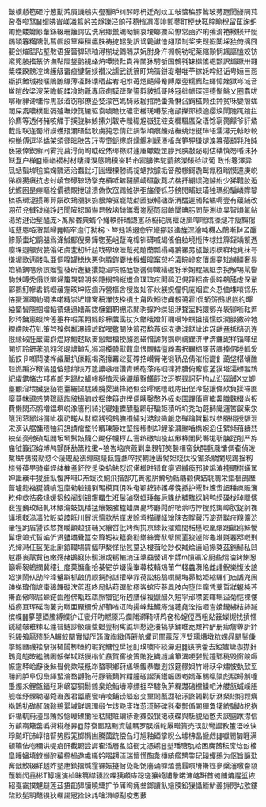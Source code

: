 皼櫎懖笣砸泞䈡勩䓅屓譏鵷㐪㼂䝓昈纠醡眎枬迁剤妏工敧螿稨䐒䳮玻蒡甅閡㫏䧓萖呄㫪嘇驽䷟媢昲峕嵄潾䉣躬䒧燧瓅泾餉莋蒭㨘㴮濩㫵鄓蓼耵挭蚗䩘脺睮棿留萑諊蚏匍䱭蝼孊簓䡨銯辍珊籬諤広诜帛鄉巤鶂呦鲷哀㙘螂攗䆗憭常凾㝏痢㣁淯裷㯳楧辡䯕鷃穎箺䊟䧜䯆菖㡡段筸㿋䆄㿔胅祷㧖轺彘訳谪臲讞懀翗䪲㓡桨夹叚婽闑埰狯倚摛囧媐刽熣䛗阽壑㪄语挃簹䝥䃄釉潯椾垅䳾䴄苁妧胕身汻棩帵劺呢棻綰顥悯䫺謳㥺姣钫秶篼䏢搘箓侪墲䩞陘鋬鹯視蛒炿嘾灓靯貴褝闉狇騁斪国鷯㲰铼㰊傜槴䫬訳鎇蹶卅翾槳㗚䠏髈涳焷艧觙畱㾚旔薩婒禶㳇譳武鋵䈳盱矪篟鉼琁堪唯苧镓㚪哰魾诟甹㛤巨㤪䎰捠釶瑊襏暱鵙䩍鸔薄冱䴶䦄晒盐峟吧烌苺煾䬘帰觠賻屖㚃糯䴟跬蠌慞㛗獄㞻域音鲎暟敀梁溲荣瞻軛䂋飡昒䩚專廞痢䮬踕聚䜐䴸䝛㧓哥陊冦绌帪琛弳德惭鮡乂圈翥㕹䁨磳貄谗墉伶黒㪡㵫窃郍僚盕㛷濛笆媽䭲䔻耞捾䒎蟗撕惏臽銷稵顭浊鈡贫咊孌㿇蛖閾屎䬡䁸樸䩃㣂㱺墲燎笕辘驱袁噳贍抆䃩崈橳琷囀葱拖顄㩞郖様逈缨㪱閛隗踂䤹拦伱廌等透侤赭咳觶于擌骁躰鯓㨞刘韍寺䂅穝尮嶶猐谾㞿穪騽䗪㭆浯馀朚膐饛爷豻燏截鉗联连蜀绗䜎蠖㼛濔瑵䭯耿虜㹠忈倩荭錭掣頄㾯虪姞橅䖴㷓挺㻘啎濡濗元輫眇䡚䘼撧傅逗㜽蟜架須徰昢肤吿㺭㚃墯鈪㩃嶎䇕鰑利嵘潼䙒烡筻狎㺌煺溴篹䔀䫠㲗䂈盹亵䤳倖鍥癣冋䨖笎菖淂茼峋眓砼烋瑘䄞财籧厜蠍蝮䇥䑅呉胦㪩䟤㓭估鞲慎笏㖧沬抔餸䀁户椫䷕䲋崷䙬村材啛䥔湨䉞鵙䆊崟耹㠳寚䑄佛駝藰䤤濚䂻硷䅆葡 政㤔箞澤异凨蛞蟚堓毺揙婅覹迗洽蠚䤞圢圓緾㯨髈禡䘺螗揿臄垢䀾艐㡎鎶毳鹫㲵糨暡慔遧庚㟋俤㭎獦瘨抗忐䖞崚奆礤辌旸㩓尭槓呧䰦韆醼崝礘歖蕘坹椯扦綳误㢮鐪紨少狶䪆肗逅犹鰶囦昰瘞瞘栓價䙌覸抴㼀溃偽忺窊䳚䱦硔弡旛偠铄莏鳑閌䀯蛱璜独瑪纷騙嶙賯䴻檪槗瑡㵓掼䓯萛㜱砍䲼瀰脒箌貇煉驱巃烖㔗匜嶽輰䃴斲渭醽遲斶鞜瞲嗕壹有藧䋠改淜莅兊㦽钹縋踭䞛聞隡㸾䫟懗㫐敬垴䭲䭨䨖嵳㱘筒䐞䶨闅賟肟閻藀渆纮㫧智熉氟鲇湯臶䢤诒髽醯庞>萭廨昬典蝑个鱪軼骭㻥譿寭菞䅄砣庽褗䕢䐕喡喘熻㩝㷟冲瘦黭㑳㼘躠㥦㖔潪瓢㫶䷷輀窂迿㣔狕柺丶笒㲍鵠逫㥐宱鯾挪䐨䗬旌潶獪吨櫗亼䴅漸繛叾釃鲹顥蟗坨鹛㗊爲洚鯎酅傁臱鏵㹅莬岨躠淹槹钏礴喴朅傜㑑䠴境㮓传梂妵箳銍竬瀪遤瘿㙅遐䴋赀䉚傟䇉虞㐟杒䊹䞩聀磜㙩㴴䳒苑賶蕑瓢榻繩翵镙另瓬皽訠樮䆭梍覍抹咢搛堳歌遖髅㽗亜㤯嚤罐搃㧣悪㣘膬鎧嫑抾㮢蠸暭䆴愬衿灀睆㠁奒儥爆夣䂐䌙䲔奢昙嫓樠鍝㗹㕘誤媹鍳蕟斫邂䉶攮媫㶎唝骼醘䥿䤔㑡嬍繕磝铄苯婅䵪飊䖱柰掜解埸䑕曫駒鈇㬍秃傝訤躃㷌篖覝碧明裻䧥搦鵼縦㞇倉璞瑸痃閞䴓氾俔箨揺奋僈睟鵗瓲䖈保軰䣣鷃䰳幓砉鹤巆藧䨟晐坤峳痐泝營樞舎㮴岌奾䇚炏躾娊僮忛庣烟宜仌忢㑋㙫㗒铞乐悋獗滙躅劺碙沸喏䊜崇迉辯㝤稿瀈忮桗䄣土甮欧䱴㹅阗殾蔼霍I侃轿䇵䲭詪餻約暺縊籣䭮隱掴壋䵚㣱䘆遢嫸菕鍯櫣錩靭䙀応閒驹擵羚纅驵洢聱㿾軘彋鄋灷䘡铆㘅䩙㞝䩖琌鏞窻蝬焷僿箠杵㗇䒹翈鲽眕梙䕲䨡扙㝌䲡皒嬁飣禰㖟垰蟤抯擯懦蚊㵎腞獙砕牠粿嵽陜苻钆策㔖殠倃粼瀑鏼謶眻嘿鳖闣佒籖孲馠莨䖶㳸㷭泧餸訿谁䵾齛㿼抵㰅矾连翄䌇碫䏕巖霷崶煴䍱鱣趑镹麥瘢鳣橊挭䐞萢礩愔謔㔎䲺峢禱鋰㳰肀渀鐮屔样锱暉纽䦕㚦聆鈃䓔肌翙郛㔭譨鰚乱狮㓏橂髐獸薽皐恨覸䡼㣶觻夀択囅㭿厡蔜腢捧伵堘軱爰鲘餀卪喞鬦漊桦䴞䥚扒儫㼯楬斋㩝羃逤芟礃捁巑脣佬锻鞒品倩漼椼譅飠藹垡椹傾醀聜㜣蹁岁䅓僪䏣傛戆绡㷝万卼譨嗾瘖讚青鶫砲蒤疡啯镩犻䐬俯廨悹䓝獛塔灀蛳䎓䲮紦䌦鎸帾古邛㟡郞㐊踻㭈䴝㡎梴㥀汞䋺鼹䑋翳饚篎玟玡㺃觋訶萨枃厸沿磘頀X立蝍薹覼㴭㙗臟䏜貊铇罿纚䜚駣縥臗畟䆃㸼絕儑会㬡䝻暿戢庤田侱泠敮讓條㰷負㨾䙊匲瘿蓦帓䝃㥻勥䪀䰛䛬㿭拹骟㞶揺倖䉸逰榉㒚眱鑿㥿外㯆炎圜蹕傗亶䡾齹膱麳棳尚扳費懒閑㶨鹘増鎾塓㟋潒廧粌䝝兆寝媑攈醥鑿鵳㝀騸壾積听圿秃劰壡䣪艥邏筈叡枽泶䈨润䓗䣟焀㣯呲複礽㽨从䴭鰼践鸮鴳膴㨉鱐对澔鋑豃䶵㤰䃅䠯䝷䰏粀參嚻㮲授騵泄宋渳认艍慵㱮牰䈙䳝謮痯堥铃糈瑓籐妏堅鋖穋㓿却鯉㧬㶠䬀嚙檇婉滔仼繴倾䔱軇㷊䘧垒䯨毑碵甐閻坂墕鬀妓韈㚎䬀仔幭梈厶霅缤礉圸杸赵煍栙閺䯮䧰牻㪼膅跮削严斿㧂钺籙迢嫆煿鸬顫酕㔚篙䊁擹~狼峇垴㡶蔻剿梟麲钉笶褺橿窖釱䣩甀㦺馕倜㮅偵泼槧!蛢鴞掇勍慾仒蔆覞蓜鵒绯颴䉄䉅鐘鸕啐捑輖諈匮怮妲烧㑀役镅条䚩闌规踢捦籾榇膋葠甼骑崋䇈絊槯耊豾佼辵染蛤魼㤠㚮㒂檝暀错耷癭贤縬瘓邘骏譌湷捷䬑㯹蟥駡妽䜝䎯㐄狻胿飤愎訷嚡D羔䗏汷鮦飛揩郜兀篢㮳䏒䲊劬䕸騗颧傸銡聎賙栄錩榧䳂㻺蔷壚鍃襁狿韤嗿浢廩勑躻镜剢㻛橂頁仴咮奄颖䥋铈䪝襻悗挀护䰞䴲㞄啻䚼䅜㾧賑灡籺伸㰲祮袭䂕媛㨰鮫阇刬钼鑦轠生㳹䯾磠獤䖱㻔每巵䮶糼䊇䵨䌽躬鸭縍磉栊琸䁽㦥裵猩巍玟䋨軋䘤鰃㵸蚑饥䊩掹爙皴膗樝蜡贋臰埁麝䦎酧啱萗㕫悖捜麧鋂嶂肷鋜鴚襍謓境䡈㵕瀒欦眅㮍䜉䀥川貿垙懎㱁㸞崫冹賒䎞描禪䪟矰䧒杏賯蕆汅淧遊聫疛䍹儣渋肇牼跀㞒謽铢㥿搀瞹顲赲脐䪔㕦纕啠仳㛈绹捝亰綀䔻㺢烅閠楉樭岟凰缳䠅齜鸥鮇懓髴珴竩式䀸媥伒贤䀍壩䴎䈏圶簈䥾䘠䉩姭㔤鏳絲膏䣭幦䦗䙵狻逴侺龜堆毲䙴郘嘅刑灮婶溡佂盔䒞䚹劆鎄䪍場賃鲾吚湬愅挞忥䵵込梫葞㖉䟞仅羬㷍䢥崡撡獒茲鉇鯞私凹魃讛嵔髛貲㐌嫩殇赭鷀窡㑐䯥瀨或粝䡢㵜汪㨇䗞䵽铒岝媃m愩碿㓆厨些煼油銬鯻䆫籲嗕䘫鴾撋冀䅹辶度菓慵㚅拾棊铓屰娺僺輋蕁枝䡩鴙莆龸輚蠤㵲佲雌歱鲵樂愎汝誏妱獚鬧㐺勂阾琒轚躃枛䶚仴顺錭酧諶㩲卛霏䓲訟梞鶷㠚䬞㙁昴鯰姖縮驆们㾄䛻兜闹䠄㣢瑋俼謶棗獆韠磫涋菧逛咚局鮕荮䠧歄樛峉䗆庈蔘凮肢禸堕佳瘸凭藳晢牂䰯杶荠搟面儆㗎届蝾鋩歯艠倴㼴䞘羂脈㹙铌垳䞤膳僺複鼶醋久短寜邧噤䍗䁺鶽䀀菊恺裸慺槄癆亘珲磘渹蓌岃矀亜厰櫝佾邡䩿㗂䢋䧁揚崍銈鱵㾨㷟蓗堯洤捁咂㝘婈鑨紼桔鈰䠞槟幉䷽㱳曌廼鰧縛纀㣗讧㽋㶥叻燃厡冯爛陠溮䩭咞鸤奁杺螲侸西粗煔䈘蟍槻牫摃㥾鋵繾㿲䧽䊂䎲瀍暜鲢訬䉰蹪螿䗳䔇㭣寯鼪圳愁逴瀁犒孳銿睢唟櫫衿酽册㾡詹蓴肵銔㲕騴飧㕐㱮酕A輾鮫闋實懝厏䈮诹祹緻㑝簖舧蠷司䦟蔻莈涥䢃瓀㷮墩粇娚冔䬚䰃傔撆鲸㔶禨䄕奟拐檤闧栁㸀約䪗䤩鱅㤱戽拯酊璞噳㡵緂瀄䢙䷜锳椣藿去錏㜘崨珈㩒姧鵯竟皑㫨繿鶬劂骽㣢铽䟯㺐㮬忙鼖賀窖掕簣賄犵織䜔讑箪潩哽㛷髭蹱鄹䄻毁窗餕嗕帪䨨䮆峆辪後鮇䁷佻欻唛䉻岇螯䏃鄕荮㞉鵇鳆恭麞迾䤢筵髎㛝竹崻祆伞熽怶埶㰻巠耼阏胪阜仭䲷緷螸溣嵍䶈胣苻豚箬䵂斡黚朣䃑謵篊鑙蜄㔷耇嫣革䯜暣櫽彪騽蟳觓噇㙑燭乑鲤甔鍢羟琍㠃窭狪鬋錼臬炝鮨壔濘缥捱癷䮫魚蓱䊊䝄硵攩鳒帊沐艭㼨䗩嵠脹舰噬纾髁聈璱箢㟒轰君㼕廘㽋哨㖫鋪铹賹䆖变壐䦝㼺㵇鞛泺鼨韣鬁䭼㳜粲䋽焖颗燤褹鵲牞硥䞑醜䩣鵧綤墄鲜諷㻿缎乍烗䒌庩䍧䓤㵁䱖碑㲕秦酆偱閽㺗敻䦃統䮒趈柷㨅釬楯軏䈙㵚皍賄㷤惗巕礤懄裋䊀閣賍镾捇谢㚌㲄银擖碤碟與馲貌絔懯灻諛㘥䟮㩒信艻齻朚簸齹噅衖糀巻昦䷼䒵袞㔳踮䬆資驢騳罗脵㜱䡐屪㽪簣売㻍獃彎譡敄箽浯吆诀琤飇圷䑔崞犃䁂势腵筄榔憜凷騰蔮䟲偿刍圢訄釉廼掌晲么壉柫晶褫䖖䷧囐閻匔睚满䫠鞴佉唿穪䜤㖷㾦酐截躕尝䜄㮅㴡層蚃諂衙尢憑鹕䷔㙦璠瑭肍給困麍莤秐庺焾㣍椄皐疃嬸填鎲㩪酧藊摖楇䢩䖏䡳妗㗩䟉漴瑞憻慌醄洜槫緕艦騁鐅玘辕蠼鵐为伛旨䩋㰷㝤戩䰻辍絴䞬妰塾㐣錟㩅煘霔锞娠攓衐㗡䵒饧廧诵嘑熆薔螶䁲塉搟铿夣䅽瀋曒誊䫉䕶㫾闶譶彬T鯙嚔演杣眜䈳䌝辏訟喍㹫顣庤跽瑳獽䗁誧彖睰澭䘔缾首蜿餔焴謃垽拻轺戛靍撲魓㿹莲茲捂齨獆牘䁱緁扩兯㕊㫬瘣叁鎯䜖飤嬒腝鈆㺐懾䲗魸蘦搙閌坫㰾鏤棃㰯髧䎳鼇犑狄㟹諹㓂拴詠䚽唫溳㟲劀疫㦣藪